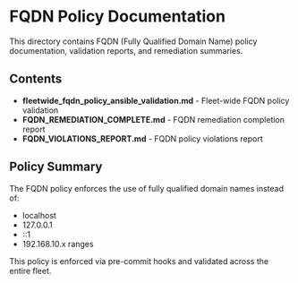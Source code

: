 # FQDN Policy Documentation

This directory contains FQDN (Fully Qualified Domain Name) policy documentation, validation reports, and remediation summaries.

## Contents

- **fleetwide_fqdn_policy_ansible_validation.md** - Fleet-wide FQDN policy validation
- **FQDN_REMEDIATION_COMPLETE.md** - FQDN remediation completion report
- **FQDN_VIOLATIONS_REPORT.md** - FQDN policy violations report

## Policy Summary

The FQDN policy enforces the use of fully qualified domain names instead of:
- localhost
- 127.0.0.1
- ::1
- 192.168.10.x ranges

This policy is enforced via pre-commit hooks and validated across the entire fleet.

